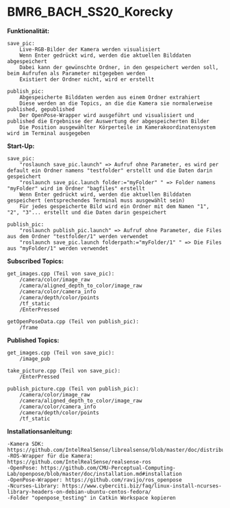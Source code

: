 # BMR6_BACH_SS20_Korecky

**Funktionalität:**

    save_pic:  
        Live-RGB-Bilder der Kamera werden visualisiert  
        Wenn Enter gedrückt wird, werden die aktuellen Bilddaten abgespeichert  
        Dabei kann der gewünschte Ordner, in den gespeichert werden soll, beim Aufrufen als Parameter mitgegeben werden  
        Existiert der Ordner nicht, wird er erstellt  

    publish_pic:  
        Abgespeicherte Bilddaten werden aus einem Ordner extrahiert  
        Diese werden an die Topics, an die die Kamera sie normalerweise published, gepublished  
        Der OpenPose-Wrapper wird ausgeführt und visualisiert und published die Ergebnisse der Auswertung der abgespeicherten Bilder  
        Die Position ausgewählter Körperteile im Kamerakoordinatensystem wird im Terminal ausgegeben  

**Start-Up:**  

    save_pic:  
        "roslaunch save_pic.launch" => Aufruf ohne Parameter, es wird per default ein Ordner namens "testfolder" erstellt und die Daten darin gespeichert  
        "roslaunch save_pic.launch folder:="myFolder" " => Folder namens "myFolder" wird im Ordner "bagfiles" erstellt  
        Wenn Enter gedrückt wird, werden die aktuellen Bilddaten gespeichert (entsprechendes Terminal muss ausgewählt sein)  
        Für jedes gespeicherte Bild wird ein Ordner mit dem Namen "1", "2", "3"... erstellt und die Daten darin gespeichert  

    publish_pic:  
        "roslaunch publish_pic.launch" => Aufruf ohne Parameter, die Files aus dem Ordner "testfolder/1" werden verwendet  
        "roslaunch save_pic.launch folderpath:="myFolder/1" " => Die Files aus "myFolder/1" werden verwendet  

**Subscribed Topics:** 

    get_images.cpp (Teil von save_pic):  
        /camera/color/image_raw  
        /camera/aligned_depth_to_color/image_raw  
        /camera/color/camera_info  
        /camera/depth/color/points  
        /tf_static  
        /EnterPressed  

    getOpenPoseData.cpp (Teil von publish_pic):  
        /frame  

**Published Topics:**

    get_images.cpp (Teil von save_pic):  
        /image_pub  

    take_picture.cpp (Teil von save_pic):  
        /EnterPressed  

    publish_picture.cpp (Teil von publish_pic):  
        /camera/color/image_raw  
        /camera/aligned_depth_to_color/image_raw  
        /camera/color/camera_info  
        /camera/depth/color/points  
        /tf_static  


**Installationsanleitung:**

    -Kamera SDK: https://github.com/IntelRealSense/librealsense/blob/master/doc/distribution_linux.md  
    -ROS-Wrapper für die Kamera: https://github.com/IntelRealSense/realsense-ros  
    -OpenPose: https://github.com/CMU-Perceptual-Computing-Lab/openpose/blob/master/doc/installation.md#installation  
    -OpenPose-Wrapper: https://github.com/ravijo/ros_openpose  
    -Ncurses-Library: https://www.cyberciti.biz/faq/linux-install-ncurses-library-headers-on-debian-ubuntu-centos-fedora/  
    -Folder "openpose_testing" in Catkin Workspace kopieren  



    